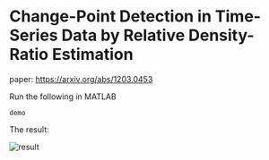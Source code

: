 # Change-Point Detection in Time-Series Data by Relative Density-Ratio Estimation


paper: https://arxiv.org/abs/1203.0453

Run the following in MATLAB

```demo```

The result:

![result](demo.png)